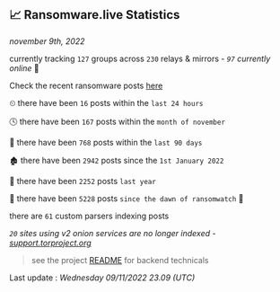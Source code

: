 
## 📈 Ransomware.live Statistics
_november 9th, 2022_

currently tracking `127` groups across `230` relays & mirrors - _`97` currently online_ 📡

Check the recent ransomware posts [here](https://www.ransomware.live/#/recentposts)


⏲ there have been `16` posts within the `last 24 hours`

🕓 there have been `167` posts within the `month of november`

📅 there have been `768` posts within the `last 90 days`

🏚 there have been `2942` posts since the `1st January 2022`

🚀 there have been `2252` posts `last year`

🦕 there have been `5228` posts `since the dawn of ransomwatch` 🐣

there are `61` custom parsers indexing posts

_`20` sites using v2 onion services are no longer indexed - [support.torproject.org](https://support.torproject.org/onionservices/v2-deprecation/)_

> see the project [README](https://github.com/jmousqueton/ransomwatch#readme) for backend technicals



Last update : _Wednesday 09/11/2022 23.09 (UTC)_

